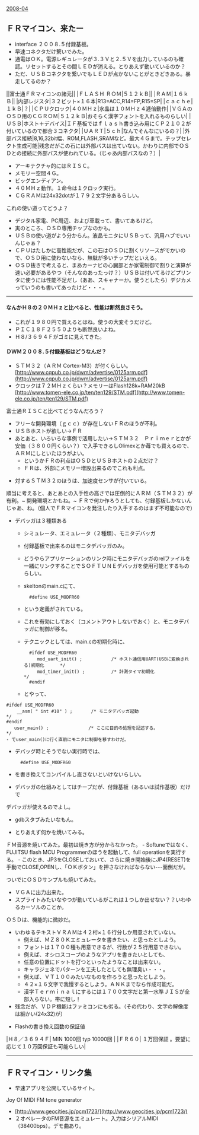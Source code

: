 ﻿[2008-04](2008-04.md) 

## ＦＲマイコン、来たー
- interface ２００８.５付録基板。
- 早速コネクタだけ繋いでみた。
- 通電はＯＫ。電源レギュレータが３.３Ｖと２.５Ｖを出力しているのも確認。リセットするとその間ＬＥＤが消える。とりあえず動いているのか？
- ただ、ＵＳＢコネクタを繋いでもＬＥＤが点かないことがときどきある。暴走してるのか？

<!-- dummy comment line for breaking list -->


||富士通ＦＲマイコンの諸元||
|ＦＬＡＳＨ ＲＯＭ|５１２ｋＢ||
|ＲＡＭ|１６ｋＢ||
|内部レジスタ|３２ビット×１６本|R13=ACC,R14=FP,R15=SP|
|ｃａｃｈｅ|１ｋＢ|？|
|ＣＰＵクロック|４０ＭＨｚ|水晶は１０ＭＨｚ４逓倍動作|
|ＶＧＡのＯＳＤ用のＣＧＲＯＭ|５１２ｋＢ|おそらく漢字フォントを入れるものらしい|
|ＵＳＢ|ホスト＋デバイス|ＩＦ基板ではｆｌａｓｈ書き込み用にＣＰ２１０２が付いているので都合３コネクタ|
|ＵＡＲＴ|５ｃｈ|なんでそんなにいるの？|
|外部バス接続|8,16,32bit幅、ROM,FLASH,SRAMなど。最大４Ｇまで。チップセレクト生成可能|残念だがこの石には外部バスは出ていない。かわりに内部でＯＳＤとの接続に外部バスが使われている。（じゃあ内部バスなの？）|

- アーキテクチャ的にはＲＩＳＣ。
- メモリー空間４Ｇ。
- ビッグエンディアン。
- ４０ＭＨｚ動作。１命令は１クロック実行。
- ＣＧＲＡＭは24x32dotが１７９２文字分あるらしい。

<!-- dummy comment line for breaking list -->

これの使い道ってどうよ？
- デジタル家電、PC周辺、および車載って、書いてあるけど。
- 実のところ、ＯＳＤ専用チップなのかも。
- ＵＳＢの使い道がよう分からん。液晶モニタにＵＳＢって、汎用ハブでいいんじゃぁ？
- ＣＰＵはたしかに高性能だが、この石はＯＳＤに割くリソースがでかいので、ＯＳＤ用に使わないなら、無駄が多いチップだといえる。
- ＯＳＤ抜きで考えると、まあカーナビの心臓部とか家電制御で割りと演算が速い必要があるやつ（そんなのあったっけ？）ＵＳＢは付いてるけどプリンタに使うには性能不足だし（ああ、スキャナーか。使うとしたら）デジカメっていうのも書いてあったけど・・・。

<!-- dummy comment line for breaking list -->

- - - -

#### なんかＨ８の２０ＭＨｚと比べると、性能は断然良さそう。
- これが１９８０円で買えるとはね。使うの大変そうだけど。
- ＰＩＣ１８Ｆ２５５０よりも断然良いよね。
- Ｈ８/３６９４Ｆがゴミに見えてきた。

<!-- dummy comment line for breaking list -->

#### ＤＷＭ２００８.５付録基板はどうなんだ？
- ＳＴＭ３２（ＡＲＭ Cortex-M3）が付くらしい。[http://www.cqpub.co.jp/dwm/advertise/0125arm.pdf](http://www.cqpub.co.jp/dwm/advertise/0125arm.pdf) 
- クロックは７２ＭＨｚくらい？メモリーはFlash128k+RAM20kB [http://www.tomen-ele.co.jp/ten/ten129/STM.pdf](http://www.tomen-ele.co.jp/ten/ten129/STM.pdf) 

<!-- dummy comment line for breaking list -->

富士通ＲＩＳＣと比べてどうなんだろう？
- フリーな開発環境（ｇｃｃ）が存在しないＦＲのほうが不利。
- ＵＳＢホストが欲しい->ＦＲ
- あとあと、いろいろな事例で活用したい->ＳＴＭ３２　Ｐｒｉｍｅｒとかが安価（３８００円くらい？）で入手できるしOlimexとか苺でも買えるので、ＡＲＭにしといたほうがよい。
    - というかＦＲの利点はＯＳＤとＵＳＢホストの２点だけ？
    - ＦＲは、外部にメモリー増設出来るのでこれも利点。

<!-- dummy comment line for breaking list -->

- 対するＳＴＭ３２のほうは、加速度センサが付いている。

<!-- dummy comment line for breaking list -->

順当に考えると、あとあとの入手性の高さでは圧倒的にＡＲＭ（ＳＴＭ３２）が有利。~
開発環境とかもね。~
ＦＲで何か作ろうとしても、付録基板しかないんじゃあ、ね。（個人でＦＲマイコンを発注したり入手するのはまず不可能なので）

- デバッガは３種類ある
    - シミュレータ、エミュレータ（２種類）、モニタデバッガ
    - 付録基板で出来るのはモニタデバッガのみ。
    - どうやらアプリケーションのリンク時にモニタデバッガのrelファイルを一緒にリンクすることでＳＯＦＴＵＮＥデバッガを使用可能とするものらしい。
    - skeltonのmain.cにて、
    
    		#define USE_MODFR60
    - という定義がされている。
    - これを有効にしておく（コメントアウトしないでおく）と、モニタデバッガに制御が移る。
    - テクニックとしては、main.cの初期化時に、
    
    		#ifdef USE_MODFR60
    		   mod_uart_init() ;           /* ホスト通信用UART(USBに変換される)初期化      */
    		   mod_timer_init() ;          /* 計測タイマ初期化                             */
    		#endif
    - とやって、

<!-- dummy comment line for breaking list -->

	#ifdef USE_MODFR60
	    __asm( " int #10" ) ;       /* モニタデバッガ起動                           */
	#endif
	   user_main() ;               /* ここに目的の処理を記述する。                 */
    - でuser_main()に行く直前にモニタに制御を移すわけだ。
- デバッグ時とそうでない実行時では、

		#define USE_MODFR60
- を書き換えてコンパイルし直さないといけないらしい。

<!-- dummy comment line for breaking list -->

- デバッガの仕組みとしてはチープだが、付録基板（あるいは試作基板）だけで

<!-- dummy comment line for breaking list -->
デバッガが使えるのでよし。
- gdbスタブみたいなもん。

<!-- dummy comment line for breaking list -->



- とりあえず何かを焼いてみる。

<!-- dummy comment line for breaking list -->

ＦＭ音源を焼いてみた。最初は焼き方が分からなかった。
    - Softuneではなく、FUJITSU flash MCU Programmerのほうを起動して、full operationを実行する。
    - このとき、JP3をCLOSEしておいて、さらに焼き開始後にJP4(RESET)を手動でCLOSE,OPENし、「ＯＫボタン」を押さなければならない---面倒だが。

<!-- dummy comment line for breaking list -->

ついでにＯＳＤサンプルも焼いてみた。
- ＶＧＡに出力出来た。
- スプライトみたいなやつが動いているがこれは１つしか出せない？？いわゆるカーソルのことか。

<!-- dummy comment line for breaking list -->

ＯＳＤは、機能的に微妙だ。
- いわゆるテキストＶＲＡＭは４２桁×１６行分しか用意されていない。
    - 例えば、ＭＺ８０Ｋエミュレータを書きたい、と思ったとしよう。
    - フォントは１７００種も用意できるが、行数が２５行用意できない。
    - 例えば、オシロスコープのようなアプリを書きたいとしても、
    - 任意の位置にドットを打つといったようなことは出来ない。
    - キャラジェネでパターンを工夫したとしても無理臭い・・・。
    - 例えば、ＶＴ１００みたいなものを作ろうと思ったとしよう。
    - ４２×１６文字で我慢するとしよう。ＡＮＫまでなら作成可能だ。
    - 漢字Ｔｅｒｍｉｎａｌにするには１７００文字だと第一水準ＪＩＳが全部入らない。帯に短し！
- 残念だが、ＶＤＰ機能はファミコンにも劣る。（その代わり、文字の解像度は細かい(24x32)が）

<!-- dummy comment line for breaking list -->

- Flashの書き換え回数の保証値

<!-- dummy comment line for breaking list -->
|Ｈ８／３６９４Ｆ| MIN 1000回 typ 10000回 |
|ＦＲ６０| １万回保証 。要望に応じて１０万回保証も可能らしい|


- - - -
## ＦＲマイコン・リンク集
- 早速アプリを公開しているサイト。

<!-- dummy comment line for breaking list -->

Joy Of MIDI FM tone generator
- [http://www.geocities.jp/pcm1723/](http://www.geocities.jp/pcm1723/) 
- ２オペレータのFM音源をエミュレート。入力はシリアルMIDI（38400bps）。デモ曲あり。

